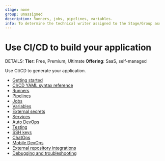 ```yaml
---
stage: none
group: unassigned
description: Runners, jobs, pipelines, variables.
info: To determine the technical writer assigned to the Stage/Group associated with this page, see https://handbook.gitlab.com/handbook/product/ux/technical-writing/#assignments
---
```


# Use CI/CD to build your application

DETAILS:
**Tier:** Free, Premium, Ultimate
**Offering:** SaaS, self-managed

Use CI/CD to generate your application.

- [Getting started](../ci/index.md)
- [CI/CD YAML syntax reference](../ci/yaml/index.md)
- [Runners](https://docs.gitlab.com/runner/)
- [Pipelines](../ci/pipelines/index.md)
- [Jobs](../ci/jobs/index.md)
- [Variables](../ci/variables/index.md)
- [External secrets](../ci/secrets/index.md)
- [Services](../ci/services/index.md)
- [Auto DevOps](autodevops/index.md)
- [Testing](../ci/testing/index.md)
- [SSH keys](../ci/ssh_keys/index.md)
- [ChatOps](../ci/chatops/index.md)
- [Mobile DevOps](../ci/mobile_devops.md)
- [External repository integrations](../ci/ci_cd_for_external_repos/index.md)
- [Debugging and troubleshooting](../ci/debugging.md)
